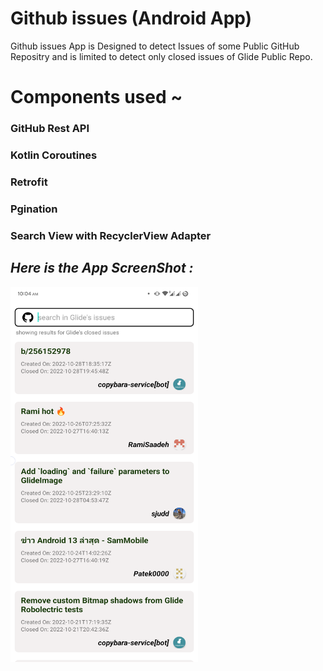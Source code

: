 # Github issues (Android App)
Github issues App is Designed to detect Issues of some Public GitHub Repositry 
and is limited to detect only closed issues of Glide Public Repo.

# Components used ~
###  GitHub Rest API
###  Kotlin Coroutines
###  Retrofit
###  Pgination
###  Search View with RecyclerView Adapter

## *Here is the App ScreenShot :*
<img src="https://github.com/anshu-himanshu/Github-Issues/blob/2d0b7b09ddfcf99071494a1c041d149d5bd16c37/Screenshot_20221030-100400_GitHub%20Issues.png" width="300" height="600" />
